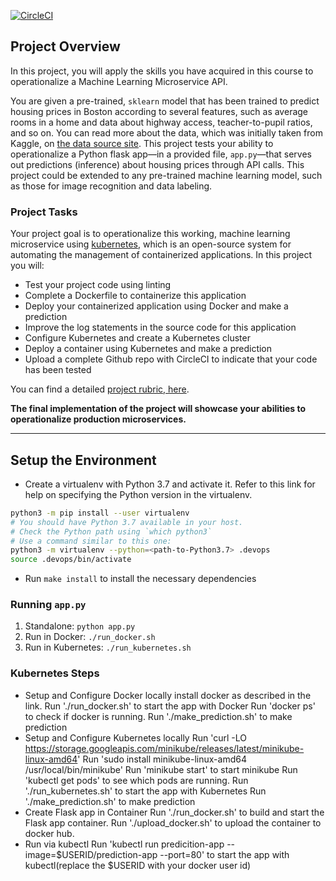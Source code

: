[![CircleCI](https://dl.circleci.com/status-badge/img/gh/kragavendra/udacity_devops_project4/tree/main.svg?style=svg)](https://dl.circleci.com/status-badge/redirect/gh/kragavendra/udacity_devops_project4/tree/main)

## Project Overview

In this project, you will apply the skills you have acquired in this course to operationalize a Machine Learning Microservice API. 

You are given a pre-trained, `sklearn` model that has been trained to predict housing prices in Boston according to several features, such as average rooms in a home and data about highway access, teacher-to-pupil ratios, and so on. You can read more about the data, which was initially taken from Kaggle, on [the data source site](https://www.kaggle.com/c/boston-housing). This project tests your ability to operationalize a Python flask app—in a provided file, `app.py`—that serves out predictions (inference) about housing prices through API calls. This project could be extended to any pre-trained machine learning model, such as those for image recognition and data labeling.

### Project Tasks

Your project goal is to operationalize this working, machine learning microservice using [kubernetes](https://kubernetes.io/), which is an open-source system for automating the management of containerized applications. In this project you will:
* Test your project code using linting
* Complete a Dockerfile to containerize this application
* Deploy your containerized application using Docker and make a prediction
* Improve the log statements in the source code for this application
* Configure Kubernetes and create a Kubernetes cluster
* Deploy a container using Kubernetes and make a prediction
* Upload a complete Github repo with CircleCI to indicate that your code has been tested

You can find a detailed [project rubric, here](https://review.udacity.com/#!/rubrics/2576/view).

**The final implementation of the project will showcase your abilities to operationalize production microservices.**

---

## Setup the Environment

* Create a virtualenv with Python 3.7 and activate it. Refer to this link for help on specifying the Python version in the virtualenv. 
```bash
python3 -m pip install --user virtualenv
# You should have Python 3.7 available in your host. 
# Check the Python path using `which python3`
# Use a command similar to this one:
python3 -m virtualenv --python=<path-to-Python3.7> .devops
source .devops/bin/activate
```
* Run `make install` to install the necessary dependencies

### Running `app.py`

1. Standalone:  `python app.py`
2. Run in Docker:  `./run_docker.sh`
3. Run in Kubernetes:  `./run_kubernetes.sh`

### Kubernetes Steps

* Setup and Configure Docker locally
    install docker as described in the link.
    Run './run_docker.sh' to start the app with Docker
    Run 'docker ps' to check if docker is running.
    Run './make_prediction.sh' to make prediction 
* Setup and Configure Kubernetes locally
    Run 'curl -LO https://storage.googleapis.com/minikube/releases/latest/minikube-linux-amd64'
    Run 'sudo install minikube-linux-amd64 /usr/local/bin/minikube'
    Run 'minikube start' to start minikube
    Run 'kubectl get pods' to see which pods are running.
    Run './run_kubernetes.sh' to start the app with Kubernetes
    Run './make_prediction.sh' to make prediction 
* Create Flask app in Container
    Run './run_docker.sh' to build and start the Flask app container.
    Run './upload_docker.sh' to upload the container to docker hub.
* Run via kubectl
    Run 'kubectl run predicition-app --image=$USERID/prediction-app --port=80' to start the app with kubectl(replace the $USERID with your docker user id)
